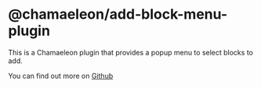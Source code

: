 # @chamaeleon/add-block-menu-plugin

This is a Chamaeleon plugin that provides a popup menu to select blocks to add.

You can find out more on [Github](https://github.com/lFandoriNl/chamaeleon#chamaeleon)
